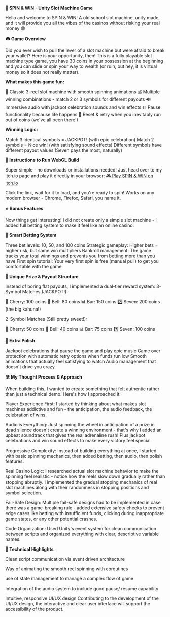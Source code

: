**🎰 SPIN & WIN - Unity Slot Machine Game**

Hello and welcome to SPIN & WIN! A old school slot machine, unity made, and it will provide you all the vibes of the casinos without risking your real money 😄

**🎮 Game Overview**

Did you ever wish to pull the lever of a slot machine but were afraid to break your wallet? Here is your opportunity, then! This is a fully playable slot machine type game, you have 30 coins in your possession at the beginning and you can slide or spin your way to wealth (or ruin, but hey, it is virtual money so it does not really matter).

**What makes this game fun:**

🎲 Classic 3-reel slot machine with smooth spinning animations
💰 Multiple winning combinations - match 2 or 3 symbols for different payouts
🔊 Immersive audio with jackpot celebration sounds and win effects
⏸️ Pause functionality because life happens
🎯 Reset & retry when you inevitably run out of coins (we've all been there!)

**Winning Logic:**

Match 3 identical symbols = JACKPOT! (with epic celebration)
Match 2 symbols = Nice win! (with satisfying sound effects)
Different symbols have different payout values (Seven pays the most, naturally)

**🚀 Instructions to Run WebGL Build**

Super simple - no downloads or installations needed!
Just head over to my itch.io page and play it directly in your browser:
[🎮 Play SPIN & WIN on itch.io](https://faisal-mujahid.itch.io/spinandwin-unity-slot-machine-game)

Click the link, wait for it to load, and you're ready to spin! Works on any modern browser - Chrome, Firefox, Safari, you name it.

**⭐ Bonus Features**

Now things get interesting! I did not create only a simple slot machine - I added full betting system to make it feel like an online casino:

**🎯 Smart Betting System**

Three bet levels: 10, 50, and 100 coins
Strategic gameplay: Higher bets = higher risk, but same win multipliers
Bankroll management: The game tracks your total winnings and prevents you from betting more than you have
First spin tutorial: Your very first spin is free (manual pull) to get you comfortable with the game

**💎 Unique Prize & Payout Structure**

Instead of boring flat payouts, I implemented a dual-tier reward system:
3-Symbol Matches (JACKPOT!):

🍒 Cherry: 100 coins
🔔 Bell: 80 coins
📊 Bar: 150 coins
7️⃣ Seven: 200 coins (the big kahuna!)

2-Symbol Matches (Still pretty sweet!):

🍒 Cherry: 50 coins
🔔 Bell: 40 coins
📊 Bar: 75 coins
7️⃣ Seven: 100 coins

**🎪 Extra Polish**

Jackpot celebrations that pause the game and play epic music
Game over protection with automatic retry options when funds run low
Smooth animations that actually feel satisfying to watch
Audio management that doesn't drive you crazy

**🛠️ My Thought Process & Approach**

When building this, I wanted to create something that felt authentic rather than just a technical demo. Here's how I approached it:

Player Experience First: I started by thinking about what makes slot machines addictive and fun - the anticipation, the audio feedback, the celebration of wins.

Audio is Everything: Just spinning the wheel in anticipation of a prize in dead silence doesn't create a winning environment - that's why I added an upbeat soundtrack that gives the real adrenaline rush! Plus jackpot celebrations and win sound effects to make every victory feel special.

Progressive Complexity: Instead of building everything at once, I started with basic spinning mechanics, then added betting, then audio, then polish features.

Real Casino Logic: I researched actual slot machine behavior to make the spinning feel realistic - notice how the reels slow down gradually rather than stopping abruptly. I implemented the gradual stopping mechanics of real slot machines along with their randomness in stopping positions and symbol selection.

Fail-Safe Design: Multiple fail-safe designs had to be implemented in case there was a game-breaking rule - added extensive safety checks to prevent edge cases like betting with insufficient funds, clicking during inappropriate game states, or any other potential crashes.

Code Organization: Used Unity's event system for clean communication between scripts and organized everything with clear, descriptive variable names.

**🎯 Technical Highlights**

Clean script communication via event driven architecture

Way of animating the smooth reel spinning with coroutines

use of state management to manage a complex flow of game

Integration of the audio system to include good pause/ resume capability

Intuitive, responsive UI/UX design Contributing to the development of the UI/UX design, the interactive and clear user interface will support the accessibility of the product.
